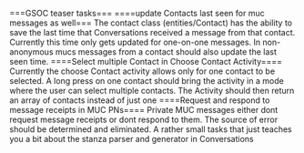 ===GSOC teaser tasks===
====update Contacts last seen for muc messages as well===
The contact class (entities/Contact) has the ability to save the last time that Conversations
  received a message from that contact. Currently this time only gets updated for one-on-one
  messages. In non-anonymous mucs messages from a contact should also update the last seen
  time.
====Select multiple Contact in Choose Contact Activity====
Currently the choose Contact activity allows only for one contact to be selected. A long
press on one contact should bring the activity in a mode where the user can select multiple
contacts.
The Activity should then return an array of contacts instead of just one
====Request and respond to message receipts in MUC PNs====
Private MUC messages either dont request message receipts or dont respond to them. The source
of error should be determined and eliminated. A rather small tasks that just teaches you a bit
about the stanza parser and generator in Conversations
